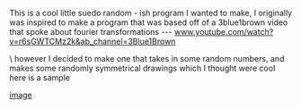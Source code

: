 This is a cool little suedo random - ish program I wanted to make, I originally was inspired to make a 
program that was based off of a 3blue1brown video that spoke about fourier transformations 
--- www.youtube.com/watch?v=r6sGWTCMz2k&ab_channel=3Blue1Brown


\\ however
I decided to make one that takes in some random numbers, and makes some randomly symmetrical drawings which I thought were cool
here is a sample 

[image](https://github.com/user-attachments/assets/90d63b67-b6bd-4d21-8adb-c6baf3d4dc61)
